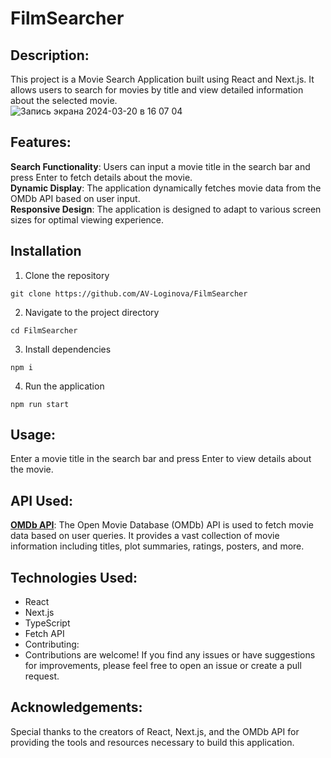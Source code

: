 # FilmSearcher
## Description:
This project is a Movie Search Application built using React and Next.js. It allows users to search for movies by title and view detailed information about the selected movie.  
![Запись экрана 2024-03-20 в 16 07 04](https://github.com/AV-Loginova/FilmSearcher/assets/129111624/d04fbcf8-9738-45d7-a608-4b5475f5c83a)

## Features:

**Search Functionality**: Users can input a movie title in the search bar and press Enter to fetch details about the movie.  
**Dynamic Display**: The application dynamically fetches movie data from the OMDb API based on user input.  
**Responsive Design**: The application is designed to adapt to various screen sizes for optimal viewing experience.  


## Installation
1) Clone the repository  
```
git clone https://github.com/AV-Loginova/FilmSearcher
```
2) Navigate to the project directory
```
cd FilmSearcher
```
3) Install dependencies
```
npm i
```
4) Run the application
```
npm run start
```

## Usage:

 Enter a movie title in the search bar and press Enter to view details about the movie.

## API Used:

**[OMDb API](https://www.omdbapi.com/)**: The Open Movie Database (OMDb) API is used to fetch movie data based on user queries. It provides a vast collection of movie information including titles, plot summaries, ratings, posters, and more.

## Technologies Used:

- React
- Next.js
- TypeScript
- Fetch API
- Contributing:
- Contributions are welcome! If you find any issues or have suggestions for improvements, please feel free to open an issue or create a pull request.

## Acknowledgements:
Special thanks to the creators of React, Next.js, and the OMDb API for providing the tools and resources necessary to build this application.
